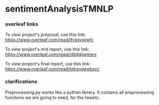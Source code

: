 # sentimentAnalysisTMNLP

### overleaf links
To view project's proposal, use this link: https://www.overleaf.com/read/jfvjpjvwjwfc

To view project's mid report, use this link: https://www.overleaf.com/read/ntbjbkjwmsrs

To view project's final report, use this link: https://www.overleaf.com/read/tqhgvggwbxcc

### clarifications
Preprocessing.py works like a python library. It contains all preprocessing functions we are going to need, for the tweets.
